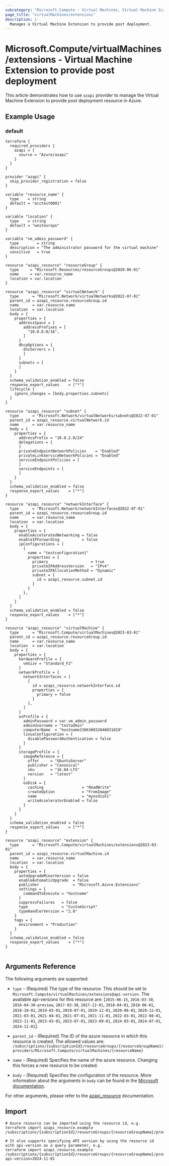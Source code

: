 ```yaml
---
subcategory: "Microsoft.Compute - Virtual Machines, Virtual Machine Scale Sets"
page_title: "virtualMachines/extensions"
description: |-
  Manages a Virtual Machine Extension to provide post deployment.
---
```


# Microsoft.Compute/virtualMachines/extensions - Virtual Machine Extension to provide post deployment

This article demonstrates how to use `azapi` provider to manage the Virtual Machine Extension to provide post deployment resource in Azure.

## Example Usage

### default

```hcl
terraform {
  required_providers {
    azapi = {
      source = "Azure/azapi"
    }
  }
}

provider "azapi" {
  skip_provider_registration = false
}

variable "resource_name" {
  type    = string
  default = "acctest0001"
}

variable "location" {
  type    = string
  default = "westeurope"
}

variable "vm_admin_password" {
  type        = string
  description = "The administrator password for the virtual machine"
  sensitive   = true
}

resource "azapi_resource" "resourceGroup" {
  type     = "Microsoft.Resources/resourceGroups@2020-06-01"
  name     = var.resource_name
  location = var.location
}

resource "azapi_resource" "virtualNetwork" {
  type      = "Microsoft.Network/virtualNetworks@2022-07-01"
  parent_id = azapi_resource.resourceGroup.id
  name      = var.resource_name
  location  = var.location
  body = {
    properties = {
      addressSpace = {
        addressPrefixes = [
          "10.0.0.0/16",
        ]
      }
      dhcpOptions = {
        dnsServers = [
        ]
      }
      subnets = [
      ]
    }
  }
  schema_validation_enabled = false
  response_export_values    = ["*"]
  lifecycle {
    ignore_changes = [body.properties.subnets]
  }
}

resource "azapi_resource" "subnet" {
  type      = "Microsoft.Network/virtualNetworks/subnets@2022-07-01"
  parent_id = azapi_resource.virtualNetwork.id
  name      = var.resource_name
  body = {
    properties = {
      addressPrefix = "10.0.2.0/24"
      delegations = [
      ]
      privateEndpointNetworkPolicies    = "Enabled"
      privateLinkServiceNetworkPolicies = "Enabled"
      serviceEndpointPolicies = [
      ]
      serviceEndpoints = [
      ]
    }
  }
  schema_validation_enabled = false
  response_export_values    = ["*"]
}

resource "azapi_resource" "networkInterface" {
  type      = "Microsoft.Network/networkInterfaces@2022-07-01"
  parent_id = azapi_resource.resourceGroup.id
  name      = var.resource_name
  location  = var.location
  body = {
    properties = {
      enableAcceleratedNetworking = false
      enableIPForwarding          = false
      ipConfigurations = [
        {
          name = "testconfiguration1"
          properties = {
            primary                   = true
            privateIPAddressVersion   = "IPv4"
            privateIPAllocationMethod = "Dynamic"
            subnet = {
              id = azapi_resource.subnet.id
            }
          }
        },
      ]
    }
  }
  schema_validation_enabled = false
  response_export_values    = ["*"]
}

resource "azapi_resource" "virtualMachine" {
  type      = "Microsoft.Compute/virtualMachines@2023-03-01"
  parent_id = azapi_resource.resourceGroup.id
  name      = var.resource_name
  location  = var.location
  body = {
    properties = {
      hardwareProfile = {
        vmSize = "Standard_F2"
      }
      networkProfile = {
        networkInterfaces = [
          {
            id = azapi_resource.networkInterface.id
            properties = {
              primary = false
            }
          },
        ]
      }
      osProfile = {
        adminPassword = var.vm_admin_password
        adminUsername = "testadmin"
        computerName  = "hostname230630032848831819"
        linuxConfiguration = {
          disablePasswordAuthentication = false
        }
      }
      storageProfile = {
        imageReference = {
          offer     = "UbuntuServer"
          publisher = "Canonical"
          sku       = "16.04-LTS"
          version   = "latest"
        }
        osDisk = {
          caching                 = "ReadWrite"
          createOption            = "FromImage"
          name                    = "myosdisk1"
          writeAcceleratorEnabled = false
        }
      }
    }
  }
  schema_validation_enabled = false
  response_export_values    = ["*"]
}

resource "azapi_resource" "extension" {
  type      = "Microsoft.Compute/virtualMachines/extensions@2023-03-01"
  parent_id = azapi_resource.virtualMachine.id
  name      = var.resource_name
  location  = var.location
  body = {
    properties = {
      autoUpgradeMinorVersion = false
      enableAutomaticUpgrade  = false
      publisher               = "Microsoft.Azure.Extensions"
      settings = {
        commandToExecute = "hostname"
      }
      suppressFailures   = false
      type               = "CustomScript"
      typeHandlerVersion = "2.0"
    }
    tags = {
      environment = "Production"
    }
  }
  schema_validation_enabled = false
  response_export_values    = ["*"]
}


```



## Arguments Reference

The following arguments are supported:

* `type` - (Required) The type of the resource. This should be set to `Microsoft.Compute/virtualMachines/extensions@api-version`. The available api-versions for this resource are: [`2015-06-15`, `2016-03-30`, `2016-04-30-preview`, `2017-03-30`, `2017-12-01`, `2018-04-01`, `2018-06-01`, `2018-10-01`, `2019-03-01`, `2019-07-01`, `2019-12-01`, `2020-06-01`, `2020-12-01`, `2021-03-01`, `2021-04-01`, `2021-07-01`, `2021-11-01`, `2022-03-01`, `2022-08-01`, `2022-11-01`, `2023-03-01`, `2023-07-01`, `2023-09-01`, `2024-03-01`, `2024-07-01`, `2024-11-01`].

* `parent_id` - (Required) The ID of the azure resource in which this resource is created. The allowed values are:  
  `/subscriptions/{subscriptionId}/resourceGroups/{resourceGroupName}/providers/Microsoft.Compute/virtualMachines/{resourceName}`

* `name` - (Required) Specifies the name of the azure resource. Changing this forces a new resource to be created.

* `body` - (Required) Specifies the configuration of the resource. More information about the arguments in `body` can be found in the [Microsoft documentation](https://learn.microsoft.com/en-us/azure/templates/Microsoft.Compute/virtualMachines/extensions?pivots=deployment-language-terraform).

For other arguments, please refer to the [azapi_resource](https://registry.terraform.io/providers/Azure/azapi/latest/docs/resources/resource) documentation.

## Import

 ```shell
 # Azure resource can be imported using the resource id, e.g.
 terraform import azapi_resource.example /subscriptions/{subscriptionId}/resourceGroups/{resourceGroupName}/providers/Microsoft.Compute/virtualMachines/{resourceName}/extensions/{resourceName}
 
 # It also supports specifying API version by using the resource id with api-version as a query parameter, e.g.
 terraform import azapi_resource.example /subscriptions/{subscriptionId}/resourceGroups/{resourceGroupName}/providers/Microsoft.Compute/virtualMachines/{resourceName}/extensions/{resourceName}?api-version=2024-11-01
 ```
